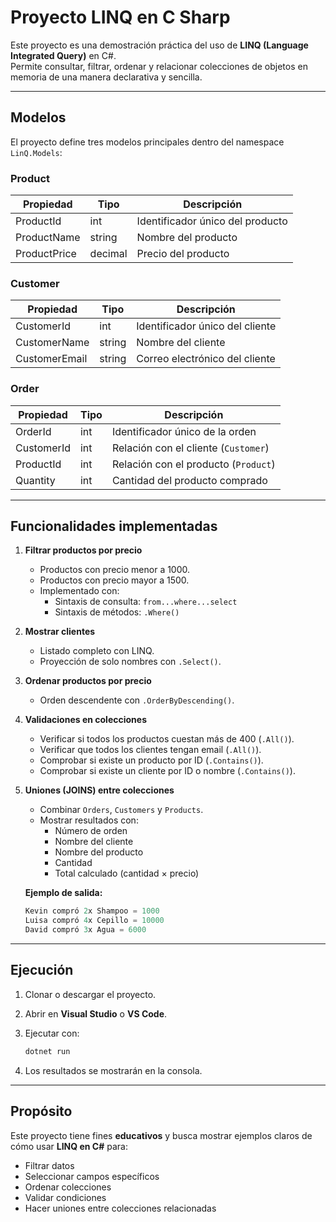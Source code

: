 # Proyecto LINQ en C Sharp

Este proyecto es una demostración práctica del uso de **LINQ (Language Integrated Query)** en C#.  
Permite consultar, filtrar, ordenar y relacionar colecciones de objetos en memoria de una manera declarativa y sencilla.

---

## Modelos

El proyecto define tres modelos principales dentro del namespace `LinQ.Models`:

### **Product**

| Propiedad     | Tipo    | Descripción                 |
|---------------|---------|-----------------------------|
| ProductId     | int     | Identificador único del producto |
| ProductName   | string  | Nombre del producto         |
| ProductPrice  | decimal | Precio del producto         |

### **Customer**

| Propiedad     | Tipo    | Descripción                  |
|---------------|---------|------------------------------|
| CustomerId    | int     | Identificador único del cliente |
| CustomerName  | string  | Nombre del cliente           |
| CustomerEmail | string  | Correo electrónico del cliente |

### **Order**

| Propiedad   | Tipo | Descripción                                |
|-------------|------|--------------------------------------------|
| OrderId     | int  | Identificador único de la orden             |
| CustomerId  | int  | Relación con el cliente (`Customer`)        |
| ProductId   | int  | Relación con el producto (`Product`)        |
| Quantity    | int  | Cantidad del producto comprado              |

---

## Funcionalidades implementadas

1. **Filtrar productos por precio**  
   - Productos con precio menor a 1000.  
   - Productos con precio mayor a 1500.  
   - Implementado con:
     - Sintaxis de consulta: `from...where...select`  
     - Sintaxis de métodos: `.Where()`

2. **Mostrar clientes**  
   - Listado completo con LINQ.  
   - Proyección de solo nombres con `.Select()`.  

3. **Ordenar productos por precio**  
   - Orden descendente con `.OrderByDescending()`.  

4. **Validaciones en colecciones**  
   - Verificar si todos los productos cuestan más de 400 (`.All()`).  
   - Verificar que todos los clientes tengan email (`.All()`).  
   - Comprobar si existe un producto por ID (`.Contains()`).  
   - Comprobar si existe un cliente por ID o nombre (`.Contains()`).  

5. **Uniones (JOINS) entre colecciones**  
   - Combinar `Orders`, `Customers` y `Products`.  
   - Mostrar resultados con:
     - Número de orden  
     - Nombre del cliente  
     - Nombre del producto  
     - Cantidad  
     - Total calculado (cantidad × precio)  

   **Ejemplo de salida:**  

   ```csharp
   Kevin compró 2x Shampoo = 1000
   Luisa compró 4x Cepillo = 10000
   David compró 3x Agua = 6000
   ```

---

## Ejecución

1. Clonar o descargar el proyecto.  
2. Abrir en **Visual Studio** o **VS Code**.  
3. Ejecutar con:

   ```bash
   dotnet run
   ```

4. Los resultados se mostrarán en la consola.  

---

## Propósito

Este proyecto tiene fines **educativos** y busca mostrar ejemplos claros de cómo usar **LINQ en C#** para:

- Filtrar datos
- Seleccionar campos específicos  
- Ordenar colecciones  
- Validar condiciones  
- Hacer uniones entre colecciones relacionadas
